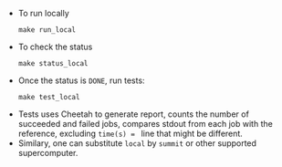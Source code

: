 * To run locally
  ```
  make run_local
  ```
* To check the status
  ```
  make status_local
  ```
* Once the status is `DONE`, run tests:
  ```
  make test_local
  ```
* Tests uses Cheetah to generate report, counts the number of succeeded and failed jobs, compares stdout from each job with the reference, excluding `time(s) = ` line that might be different.
* Similary, one can substitute `local` by `summit` or other supported supercomputer.
